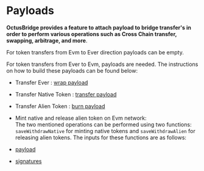 # Payloads

**OctusBridge provides a feature to attach payload to bridge transfer's in order to perform various operations such as Cross Chain transfer, swapping, arbitrage, and more**.

For token transfers from Evm to Ever direction payloads can be empty.

For token transfers from Ever to Evm, payloads are needed. The instructions on how to build these payloads can be found below:

- Transfer Ever : [wrap payload](../../src/webInteraction/md/EverToEvm/buildingPayloads/BuildingPayloads.md#ever-native-coin-payload)
- Transfer Native Token : [transfer payload](../../src/webInteraction/md/EverToEvm/buildingPayloads/BuildingPayloads.md#native-token-payload)
- Transfer Alien Token : [burn payload](../../src/webInteraction/md/EverToEvm/buildingPayloads/BuildingPayloads.md#alien-token-payload)
- Mint native and release alien token on Evm network:\
  The two mentioned operations can be performed using two functions: `saveWithdrawNative` for minting native tokens and `saveWithdrawAlien` for releasing alien tokens. The inputs for these functions are as follows:

- [payload](../../src/webInteraction/md/EverToEvm/saveWithdraw/saveWithdrawAlien.md#save-withdraw-alien)
- [signatures](../../src/webInteraction/md/EverToEvm/saveWithdraw/saveWithdrawAlien.md#save-withdraw-alien)
